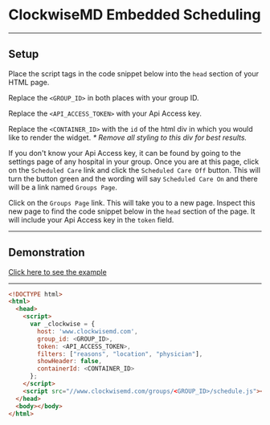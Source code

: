 # ClockwiseMD Embedded Scheduling

---

## Setup
Place the script tags in the code snippet below into the `head` section of your
HTML page.

Replace the `<GROUP_ID>` in both places with your group ID.

Replace the `<API_ACCESS_TOKEN>` with your Api Access key.

Replace the `<CONTAINER_ID>` with the `id` of the html div in which you would like
to render the widget. _* Remove all styling to this div for best results._

If you don't know your Api Access key, it can be found by going to the
settings page of any hospital in your group. Once you are at this page, click
on the `Scheduled Care` link and click the `Scheduled Care Off` button. This
will turn the button green and the wording will say `Scheduled Care On` and
there will be a link named `Groups Page`.

Click on the `Groups Page` link. This will take you to a new page. Inspect
this new page to find the code snippet below in the `head` section of the
page. It will include your Api Access key in the `token` field.


---

## Demonstration
[Click here to see the example](https://examples.clockwisemd.com/Embedded-Scheduling/)

---

```html
<!DOCTYPE html>
<html>
  <head>
    <script>
      var _clockwise = {
        host: 'www.clockwisemd.com',
        group_id: <GROUP_ID>,
        token: <API_ACCESS_TOKEN>,
        filters: ["reasons", "location", "physician"],
        showHeader: false,
        containerId: <CONTAINER_ID>
      };
    </script>
    <script src="//www.clockwisemd.com/groups/<GROUP_ID>/schedule.js"></script>
  </head>
  <body></body>
</html>
```
